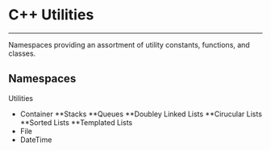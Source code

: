 # C++ Utilities
------------------
Namespaces providing an assortment of utility constants, functions, and classes.

## Namespaces
Utilities
* Container
**Stacks
**Queues
**Doubley Linked Lists
**Cirucular Lists
**Sorted Lists
**Templated Lists
* File
* DateTime
